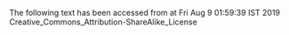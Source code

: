 The following text has been accessed from at Fri Aug 9 01:59:39 IST 2019
Creative_Commons_Attribution-ShareAlike_License
